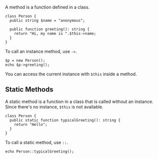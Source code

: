 A method is a function defined in a class.

```Hack file:person.hack
class Person {
  public string $name = "anonymous";

  public function greeting(): string {
    return "Hi, my name is ".$this->name;
  }
}
```

To call an instance method, use `->`.

```Hack file:person.hack
$p = new Person();
echo $p->greeting();
```

You can access the current instance with `$this` inside a method.

## Static Methods

A static method is a function in a class that is called without an
instance. Since there's no instance, `$this` is not available.

```Hack file:person2.hack
class Person {
  public static function typicalGreeting(): string {
    return "Hello";
  }
}
```

To call a static method, use `::`.

```Hack file:person2.hack
echo Person::typicalGreeting();
```
